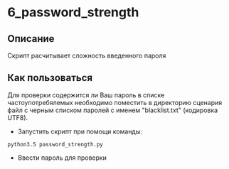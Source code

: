 # 6_password_strength

## Описание

Скрипт расчитывает сложность введенного пароля

## Как пользоваться

Для проверки содержится ли Ваш пароль в списке частоупотребялемых
необходимо поместить в директорию сценария файл с черным списком паролей с именем "blacklist.txt" (кодировка UTF8).
* Запустить скрипт при помощи команды:

`python3.5 password_strength.py`

* Ввести пароль для проверки
